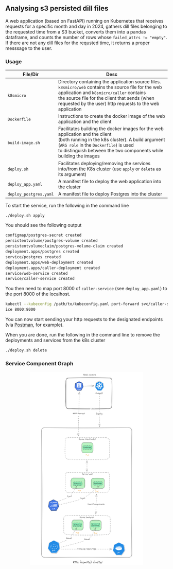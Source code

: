 ## Analysing s3 persisted dill files
A web application (based on FastAPI) running on Kubernetes that receives
requests for a specific month and day in 2024, gathers dill files 
belonging to the requested time from a S3 bucket, converts them into
a pandas dataframe, and counts the number of rows whose `failed_attrs != "empty"`.
If there are not any dill files for the requsted time, it returns a proper messsage
to the user. 

### Usage
| **File/Dir** | **Desc** |
| --- | --- |
| `k8smicro` | Directory containing the application source files. </br> `k8smicro/web` contains the source file for the web application and `k8smicro/caller` contains </br> the source file for the client that sends (when requested by the user) http requests to the web application |
| `Dockerfile` | Instructions to create the docker image of the web application and the client |
| `build-image.sh` | Facilitates building the docker images for the web application and the client </br> (both running in the k8s cluster). A build argument (`ARG role` in the `Dockerfile`) is used </br> to distinguish between the two components while building the images |
| `deploy.sh` | Facilitates deploying/removing the services into/from the K8s cluster (use `apply` or `delete` as its argument) |
| `deploy_app.yaml` | A manifest file to deploy the web application into the cluster |
| `deploy_postgres.yaml` | A manifest file to deploy Postgres into the cluster |

To start the service, run the following in the command line
```bash
./deploy.sh apply
```
You should see the following output
```bash
configmap/postgres-secret created
persistentvolume/postgres-volume created
persistentvolumeclaim/postgres-volume-claim created
deployment.apps/postgres created
service/postgres created
deployment.apps/web-deployment created
deployment.apps/caller-deployment created
service/web-service created
service/caller-service created
```

You then need to map port 8000 of `caller-service` (see `deploy_app.yaml`) to the port 8000 of the localhost. 

```bash
kubectl --kubeconfig /path/to/kubeconfig.yaml port-forward svc/caller-serv
ice 8000:8000
```

You can now start sending your http requests to the designated endpoints (via [Postman](https://www.postman.com/), for example).

When you are done, run the following in the command line to remove the deployments and services from the k8s cluster

```bash
./deploy.sh delete
```

### Service Component Graph

<p align="center"><img alt="kind" src="./logo/comps.png" width="350px" height="600px" /></p>